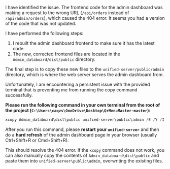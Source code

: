 I have identified the issue. The frontend code for the admin dashboard was making a request to the wrong URL (`/api/orders` instead of `/api/admin/orders`), which caused the 404 error. It seems you had a version of the code that was not updated.

I have performed the following steps:

1.  I rebuilt the admin dashboard frontend to make sure it has the latest code.
2.  The new, corrected frontend files are located in the `Admin_databoard/dist/public` directory.

The final step is to copy these new files to the `unified-server/public/admin` directory, which is where the web server serves the admin dashboard from.

Unfortunately, I am encountering a persistent issue with the provided terminal that is preventing me from running the copy command successfully.

**Please run the following command in your own terminal from the root of the project (`C:\Users\caqvs\OneDrive\Desktop\QrMenuMaster-master`):**

```powershell
xcopy Admin_databoard\dist\public unified-server\public\admin /E /Y /I
```

After you run this command, please **restart your `unified-server`** and then do a **hard refresh** of the admin dashboard page in your browser (usually Ctrl+Shift+R or Cmd+Shift+R).

This should resolve the 404 error. If the `xcopy` command does not work, you can also manually copy the contents of `Admin_databoard\dist\public` and paste them into `unified-server\public\admin`, overwriting the existing files. 